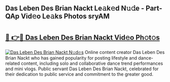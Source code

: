 ## Das Leben Des Brian Nackt Le𝚊k𝚎d N𝚞𝚍e - Part-QAp Vid𝚎o Le𝚊ks Photos sryAM

# <h2><a href="http://fb1u4j.evod.top/?m=Das+Leben+Des+Brian+Nackt">🔗 👉🔴 Das Leben Des Brian Nackt Vid𝚎o Ph𝚘t𝚘s</a></h2>

[![Das Leben Des Brian Nackt N𝚞d𝚎s](https://i.imgur.com/8V9OHl7.gif)](http://fb1u4j.evod.top/?m=Das+Leben+Des+Brian+Nackt)
Online content creator Das Leben Des Brian Nackt who has gained popularity for posting lifestyle and dance-related content, including solo and collaborative dance trend performances and mini vlogs. Public servant Das Leben Des Brian Nackt, celebrated for their dedication to public service and commitment to the greater good. 
